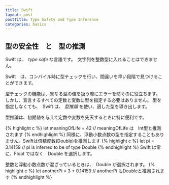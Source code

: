 ```yaml
---
title: Swift
layout: post
postTitle: Type Safety and Type Inference
categories: basics
---
```


## 型の安全性　と　型の推測

Swift は、　_type safe_ な言語です。　文字列を整数型に入れることはできません。

Swift　は、コンパイル時に型チェックを行い、間違いを早い段階で見つけることができます。

型チェックの機能は、異なる型の値を扱う際にエラーを防ぐのに役立ちます。
しかし、宣言するすべての定数と変数に型を指定する必要はありません。
型を指定しなくても、　Swift は、 _型推論_ を使い、適した型を導き出します。
 
型推論は、初期値を与えて定数や変数を先天するときに特に便利です。

{% highlight c %}
let meaningOfLife = 42
// meaningOfLife は　Int型と推測されます
{% endhighlight %}
同様に、浮動小数点数の型を指定することもありません。Swiftは倍精度数(Double)を推測します
{% highlight c %}
let pi = 3.14159
// pi is inferred to be of type Double
{% endhighlight %}
Swift は常に、Float ではなく　Double を選択します。

整数と浮動小数点数が混ざっているときは、　Double が選択されます。
{% highlight c %}
let anotherPi = 3 + 0.14159
// anotherPi もDoubleと推測されます
{% endhighlight %}
